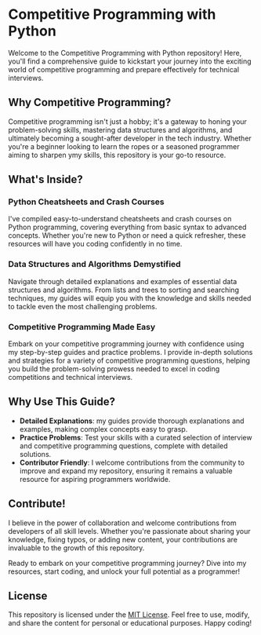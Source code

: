 # Competitive Programming with Python

Welcome to the Competitive Programming with Python repository! Here, you'll find a comprehensive guide to kickstart your journey into the exciting world of competitive programming and prepare effectively for technical interviews.

## Why Competitive Programming?

Competitive programming isn't just a hobby; it's a gateway to honing your problem-solving skills, mastering data structures and algorithms, and ultimately becoming a sought-after developer in the tech industry. Whether you're a beginner looking to learn the ropes or a seasoned programmer aiming to sharpen ymy skills, this repository is your go-to resource.

## What's Inside?

### Python Cheatsheets and Crash Courses

I've compiled easy-to-understand cheatsheets and crash courses on Python programming, covering everything from basic syntax to advanced concepts. Whether you're new to Python or need a quick refresher, these resources will have you coding confidently in no time.

### Data Structures and Algorithms Demystified

Navigate through detailed explanations and examples of essential data structures and algorithms. From lists and trees to sorting and searching techniques, my guides will equip you with the knowledge and skills needed to tackle even the most challenging problems.

### Competitive Programming Made Easy

Embark on your competitive programming journey with confidence using my step-by-step guides and practice problems. I provide in-depth solutions and strategies for a variety of competitive programming questions, helping you build the problem-solving prowess needed to excel in coding competitions and technical interviews.

## Why Use This Guide?

- **Detailed Explanations**: my guides provide thorough explanations and examples, making complex concepts easy to grasp.
- **Practice Problems**: Test your skills with a curated selection of interview and competitive programming questions, complete with detailed solutions.
- **Contributor Friendly**: I welcome contributions from the community to improve and expand my repository, ensuring it remains a valuable resource for aspiring programmers worldwide.

## Contribute!

I believe in the power of collaboration and welcome contributions from developers of all skill levels. Whether you're passionate about sharing your knowledge, fixing typos, or adding new content, your contributions are invaluable to the growth of this repository.

Ready to embark on your competitive programming journey? Dive into my resources, start coding, and unlock your full potential as a programmer!

## License

This repository is licensed under the [MIT License](LICENSE). Feel free to use, modify, and share the content for personal or educational purposes. Happy coding!
